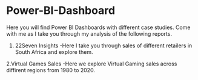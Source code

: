 # Power-BI-Dashboard
Here you will find Power BI Dashboards with different case studies.
Come with me as I take you through my analysis of the following reports.
1. 22Seven Insights
   -Here I take you through sales of different retailers in South Africa and explore them.
   
2.Virtual Games Sales
   -Here we explore Virtual Gaming sales across diffirent regions from 1980 to 2020.
